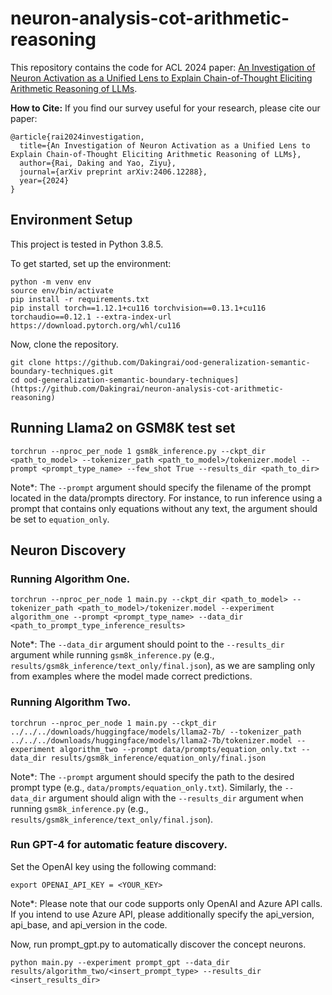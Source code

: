 # neuron-analysis-cot-arithmetic-reasoning

This repository contains the code for ACL 2024 paper: [An Investigation of Neuron Activation as a Unified Lens to Explain Chain-of-Thought Eliciting Arithmetic Reasoning of LLMs](https://arxiv.org/abs/2406.12288).

**How to Cite:** If you find our survey useful for your research, please cite our paper:
```
@article{rai2024investigation,
  title={An Investigation of Neuron Activation as a Unified Lens to Explain Chain-of-Thought Eliciting Arithmetic Reasoning of LLMs},
  author={Rai, Daking and Yao, Ziyu},
  journal={arXiv preprint arXiv:2406.12288},
  year={2024}
}
```

## Environment Setup
This project is tested in Python 3.8.5.

To get started, set up the environment:
```
python -m venv env 
source env/bin/activate
pip install -r requirements.txt
pip install torch==1.12.1+cu116 torchvision==0.13.1+cu116 torchaudio==0.12.1 --extra-index-url https://download.pytorch.org/whl/cu116
```

Now, clone the repository. 
```
git clone https://github.com/Dakingrai/ood-generalization-semantic-boundary-techniques.git
cd ood-generalization-semantic-boundary-techniques](https://github.com/Dakingrai/neuron-analysis-cot-arithmetic-reasoning)
```

## Running Llama2 on GSM8K test set
```
torchrun --nproc_per_node 1 gsm8k_inference.py --ckpt_dir <path_to_model> --tokenizer_path <path_to_model>/tokenizer.model --prompt <prompt_type_name> --few_shot True --results_dir <path_to_dir>
```
Note*: The `--prompt` argument should specify the filename of the prompt located in the data/prompts directory. For instance, to run inference using a prompt that contains only equations without any text, the argument should be set to `equation_only`.


## Neuron Discovery

### Running Algorithm One.
```
torchrun --nproc_per_node 1 main.py --ckpt_dir <path_to_model> --tokenizer_path <path_to_model>/tokenizer.model --experiment algorithm_one --prompt <prompt_type_name> --data_dir <path_to_prompt_type_inference_results>
```

Note*: The `--data_dir` argument should point to the `--results_dir` argument while running `gsm8k_inference.py` (e.g., `results/gsm8k_inference/text_only/final.json`), as we are sampling only from examples where the model made correct predictions.

### Running Algorithm Two.
```
torchrun --nproc_per_node 1 main.py --ckpt_dir ../../../downloads/huggingface/models/llama2-7b/ --tokenizer_path ../../../downloads/huggingface/models/llama2-7b/tokenizer.model --experiment algorithm_two --prompt data/prompts/equation_only.txt --data_dir results/gsm8k_inference/equation_only/final.json
```
Note*: The `--prompt` argument should specify the path to the desired prompt type (e.g., `data/prompts/equation_only.txt`). Similarly, the `--data_dir` argument should align with the `--results_dir` argument when running `gsm8k_inference.py` (e.g., `results/gsm8k_inference/text_only/final.json`).


### Run GPT-4 for automatic feature discovery.
Set the OpenAI key using the following command:
```
export OPENAI_API_KEY = <YOUR_KEY>
```
Note*: Please note that our code supports only OpenAI and Azure API calls. If you intend to use Azure API, please additionally specify the api_version, api_base, and api_version in the code.

Now, run prompt_gpt.py to automatically discover the concept neurons.

```
python main.py --experiment prompt_gpt --data_dir results/algorithm_two/<insert_prompt_type> --results_dir <insert_results_dir>
```